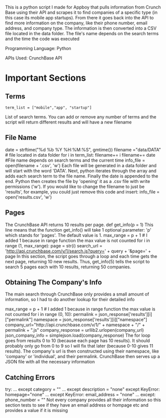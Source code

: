 This is a python script I made for Appboy that pulls information from Crunch Base using their API and scrapes it to find companies of a specific type (in this case its mobile app startups). From there it goes back into the API to find more information on the company, like their phone number, email address, and company type. The information is then converted into a CSV file located in the data folder. The file's name depends on the search terms and the time the code was executed

Programming Language: Python

APIs Used: CrunchBase API

Important Sections
==========================================

Terms
-------

`term_list = ["mobile","app", "startup"]`

List of search terms. You can add or remove any number of terms and the script will return different results and will have a new filename


File Name
-------------

<syntaxhighlight lang="python" line="GESHI_FANCY_LINE_NUMBERS">
date = strftime("%d %b %Y %H:%M:%S", gmtime())
filename ="data/DATA" # file located in data folder
for i in term_list:
    filename+= i
filename+= date #File name depends on search terms and the current time
info_file = open(filename + '.csv', 'w')
 </syntaxhighlight>
Each file will be generated in a data folder and will start with the word 'DATA'. Next, python iterates through the array and adds each search term to the file name. Finally the date is appended to the end. Python then creates the file by 'opening' it as a .csv file with write permissions ('w'). If you would like to change the filename to just be 'results', for example, you could just remove this code and insert:
<syntaxhighlight lang="python" line="GESHI_FANCY_LINE_NUMBERS">
info_file = open('results.csv', 'w')
 </syntaxhighlight>


Pages
-------------

The CrunchBase API returns 10 results per page.
<syntaxhighlight lang="python" line="GESHI_FANCY_LINE_NUMBERS">
def get_info(p = 1)
 </syntaxhighlight>
This line means that the function get_info() will take 1 optional parameter: 'p' which stands for 'pages'. The default value is 1.
<syntaxhighlight lang="python" line="GESHI_FANCY_LINE_NUMBERS">
max_range = p + 1 # I added 1 because in range function the max value is not counted
    for i in range (1, max_range):
        page = str(i)
        search_url = 'http://api.crunchbase.com/v/1/search.js?query=' + query + '&page=' + page
 </syntaxhighlight>
In this section, the script goes through a loop and each time gets the next page, returning 10 new results. Thus, get_info(5) tells the script to search 5 pages each with 10 results, returning 50 companies.


Obtaining The Company's Info
-------------------------------

The main search through CrunchBase only provides a small amount of information, so I had to do another lookup for their detailed info

<syntaxhighlight lang="python" line="GESHI_FANCY_LINE_NUMBERS">
max_range = p + 1 # I added 1 because in range function the max value is not counted
for i in range (0, 10):
            permalink = json_response['results'][i]["permalink"]
            namespace = json_response['results'][i]["namespace"] 
            company_url="http://api.crunchbase.com/v/1/" + namespace + "/" + permalink + ".js"
            company_response = urllib2.urlopen(company_url)
            json_company_info = simplejson.load(company_response)
 </syntaxhighlight>
The for loop goes from results 0 to 10 (because each page has 10 results). It should probably only go from 0 to 9 so I will fix that later (because 0-10 gives 11 results). The company's url is then constructed using their namespace, like 'company' or 'individual', and their permalink. CrunchBase then serves up a JSON file with all the necessary information



Catching Errors
-----------------

 <syntaxhighlight lang="python" line="GESHI_FANCY_LINE_NUMBERS">
try:
...
except
                category = ""
...
except
                description = "none"
except KeyError:
                homepage="none"
...
except KeyError:
                email_address = "none"
...
except:
                phone_number = ""
 </syntaxhighlight>
Not every company provides all their information so this section tests to see if they have an email address or hompage etc and provides a value if it is missing

